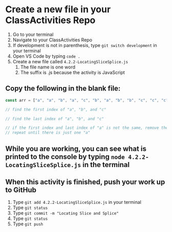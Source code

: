 # Create a new file in your ClassActivities Repo

1. Go to your terminal
2. Navigate to your ClassActivities Repo
3. If development is not in parenthesis, type `git switch development` in your terminal
4. Open VS Code by typing `code .`
5. Create a new file called `4.2.2-LocatingSliceSplice.js`
    1. The file name is one word
    2. The suffix is .js because the activity is JavaScript

## Copy the following in the blank file:

```javascript
const arr = ["a", "a", "b", "a", "c", "b", "a", "b", "b", "c", "c", "c"];

// find the first index of "a", "b", and "c"

// find the last index of "a", "b", and "c"

// if the first index and last index of "a" is not the same, remove the last instance
// repeat until there is just one "a"
```

## While you are working, you can see what is printed to the console by typing `node 4.2.2-LocatingSliceSplice.js` in the terminal

## When this activity is finished, push your work up to GitHub

1. Type `git add 4.2.2-LocatingSliceSplice.js` in your terminal
2. Type `git status`
3. Type `git commit -m "Locating Slice and Splice"`
4. Type `git status`
5. Type `git push`
